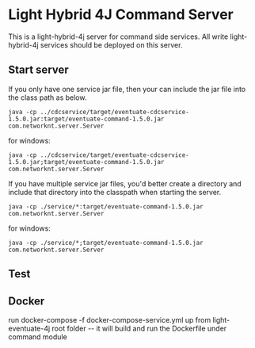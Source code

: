 # Light Hybrid 4J Command Server

This is a light-hybrid-4j server for command side services. All write light-hybrid-4j
services should be deployed on this server.


## Start server

If you only have one service jar file, then your can include the jar file into the
class path as below.

```
java -cp ../cdcservice/target/eventuate-cdcservice-1.5.0.jar:target/eventuate-command-1.5.0.jar com.networknt.server.Server
```

for windows:

```
java -cp ../cdcservice/target/eventuate-cdcservice-1.5.0.jar;target/eventuate-command-1.5.0.jar com.networknt.server.Server
```

If you have multiple service jar files, you'd better create a directory and include
that directory into the classpath when starting the server.

```
java -cp ./service/*:target/eventuate-command-1.5.0.jar com.networknt.server.Server
```

for windows:

```
java -cp ./service/*;target/eventuate-command-1.5.0.jar com.networknt.server.Server
```

## Test

## Docker
run docker-compose -f docker-compose-service.yml up from light-eventuate-4j root folder
  -- it will build and run the Dockerfile under command module
  